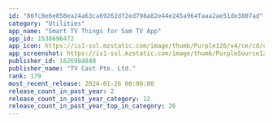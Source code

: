 ```yaml
---
id: "86fc8e6e058ea24a63ca69262df2ed798a82e44e245a964faaa2ae51de3807ad"
category: "Utilities"
app_name: "Smart TV Things for Sam TV App"
app_id: 1538696472
app_icon: https://is1-ssl.mzstatic.com/image/thumb/Purple126/v4/ce/cd/c1/cecdc170-53d8-bdce-585b-b2b30522e155/AppIcon-0-0-1x_U007emarketing-0-7-0-0-85-220.png/1024x1024bb.png
app_screenshot: https://is1-ssl.mzstatic.com/image/thumb/PurpleSource125/v4/a9/e0/aa/a9e0aa66-0e2b-46b9-1faa-31c12117a471/4c84f84c-16b3-4496-9904-d3c09e181c8f_iPhone6.5_1@3x.png/1242x2688bb.png
publisher_id: 1626984840
publisher_name: "TV Cast Pte. Ltd."
rank: 179
most_recent_release: 2024-01-26 00:00:00
release_count_in_past_year: 2
release_count_in_past_year_category: 12
release_count_in_past_year_top_in_category: 26
---
```

